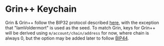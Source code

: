 # Grin++ Keychain

Grin & Grin++ follow the BIP32 protocol described [here](https://github.com/bitcoin/bips/blob/master/bip-0032.mediawiki "BIP32"), with the exception that "IamVoldermort" is used as the seed.
To match Grin, keys for Grin++ will be derived using `m/account/chain/address` for now, where chain is always 0, but the option may be added later to follow [BIP44](https://github.com/bitcoin/bips/blob/master/bip-0044.mediawiki "BIP44").



